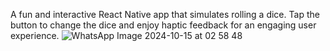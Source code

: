 A fun and interactive React Native app that simulates rolling a dice. Tap the button to change the dice and enjoy haptic feedback for an engaging user experience. 
![WhatsApp Image 2024-10-15 at 02 58 48](https://github.com/user-attachments/assets/3a616ec4-f50e-4628-b169-f2daa3f5b696)
